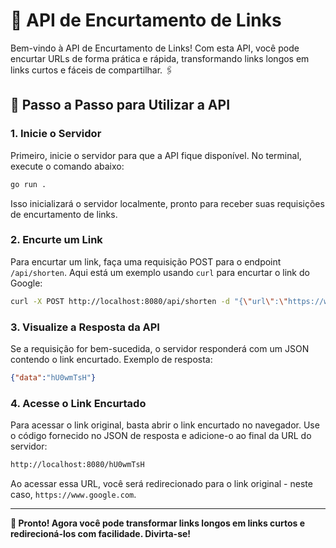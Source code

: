# 🔗 API de Encurtamento de Links

Bem-vindo à API de Encurtamento de Links! Com esta API, você pode encurtar URLs de forma prática e rápida, transformando links longos em links curtos e fáceis de compartilhar. 🖇️

## 🚀 Passo a Passo para Utilizar a API

### 1. Inicie o Servidor

Primeiro, inicie o servidor para que a API fique disponível. No terminal, execute o comando abaixo:

```bash
go run .
```

Isso inicializará o servidor localmente, pronto para receber suas requisições de encurtamento de links.

### 2. Encurte um Link

Para encurtar um link, faça uma requisição POST para o endpoint `/api/shorten`. Aqui está um exemplo usando `curl` para encurtar o link do Google:

```bash
curl -X POST http://localhost:8080/api/shorten -d "{\"url\":\"https://www.google.com\"}"
```

### 3. Visualize a Resposta da API

Se a requisição for bem-sucedida, o servidor responderá com um JSON contendo o link encurtado. Exemplo de resposta:

```json
{"data":"hU0wmTsH"}
```

### 4. Acesse o Link Encurtado

Para acessar o link original, basta abrir o link encurtado no navegador. Use o código fornecido no JSON de resposta e adicione-o ao final da URL do servidor:

```bash
http://localhost:8080/hU0wmTsH
```

Ao acessar essa URL, você será redirecionado para o link original - neste caso, `https://www.google.com`.

---

**🎉 Pronto! Agora você pode transformar links longos em links curtos e redirecioná-los com facilidade. Divirta-se!**

